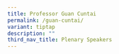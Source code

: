 ```yaml
---
title: Professor Guan Cuntai
permalink: /guan-cuntai/
variant: tiptap
description: ""
third_nav_title: Plenary Speakers
---
```

